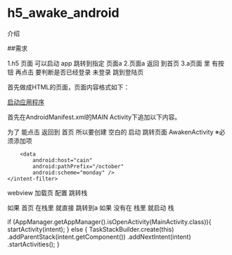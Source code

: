 # h5_awake_android

介绍

##需求

1.h5 页面 可以启动 app 跳转到指定 页面a
2.页面a 返回 到首页
3.a页面 里 有按钮 再点击 要判断是否已经登录 未登录 跳到登陆页

首先做成HTML的页面，页面内容格式如下：

<a href="[scheme]://[host]/[path]?[query]">启动应用程序</a>

首先在AndroidManifest.xml的MAIN Activity下追加以下内容。

为了 能点击 返回到 首页 所以要创建 空白的 启动 跳转页面 AwakenActivity
※必须添加项

<activity
    android:name=".AwakenActivity"
    android:launchMode="singleTask"
    android:screenOrientation="portrait" >
    <intent-filter>
        <action android:name="android.intent.action.VIEW" />
        <category android:name="android.intent.category.BROWSABLE" />
        <category android:name="android.intent.category.DEFAULT" />

        <data
            android:host="cain"
            android:pathPrefix="/october"
            android:scheme="monday" />
    </intent-filter>
</activity>

webview 加载页 配置 跳转栈

<activity android:name=".WebActivity"
    android:launchMode="standard"
    android:parentActivityName=".MainActivity"
    android:screenOrientation="portrait">
    <meta-data
        android:name="android.support.PARENT_ACTIVITY"
        android:value=".MainActivity"
        />

</activity>


如果 首页 在栈里 就直接 跳转到a
如果 没有在 栈里  就启动 栈

  if (AppManager.getAppManager().isOpenActivity(MainActivity.class)){
        startActivity(intent);
    } else {
        TaskStackBuilder.create(this)
                .addParentStack(intent.getComponent())
                .addNextIntent(intent)
                .startActivities();
    }